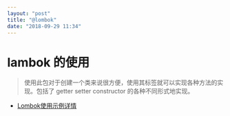 ```yaml
---
layout: "post"
title: "@lombok"
date: "2018-09-29 11:34"
---
```


# lambok 的使用

> 使用此包对于创建一个类来说很方便，使用其标签就可以实现各种方法的实现。包括了 getter setter constructor 的各种不同形式地实现。

- [Lombok使用示例详情](https://blog.csdn.net/vbirdbest/article/details/79495398)
